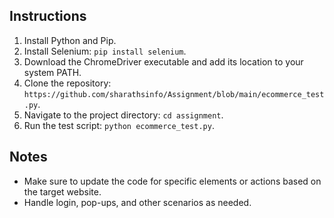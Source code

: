 ## Instructions
1. Install Python and Pip.
2. Install Selenium: `pip install selenium`.
3. Download the ChromeDriver executable and add its location to your system PATH.
4. Clone the repository: `https://github.com/sharathsinfo/Assignment/blob/main/ecommerce_test.py`.
5. Navigate to the project directory: `cd assignment`.
6. Run the test script: `python ecommerce_test.py`.

## Notes
- Make sure to update the code for specific elements or actions based on the target website.
- Handle login, pop-ups, and other scenarios as needed.
